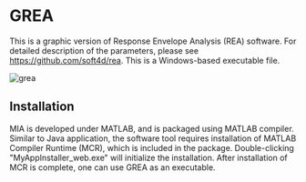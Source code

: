 # GREA

This is a graphic version of Response Envelope Analysis (REA) software. For detailed description of the parameters, please see https://github.com/soft4d/rea. This is a Windows-based executable file.

![grea](https://user-images.githubusercontent.com/15344717/34396209-8724fa7a-eb2d-11e7-9580-7d0b6a7efc95.JPG)

## Installation

MIA is developed under MATLAB, and is packaged using MATLAB compiler. Similar to Java application, the software tool requires installation of MATLAB Compiler Runtime (MCR), which is included in the package. Double-clicking "MyAppInstaller_web.exe" will initialize the installation. After installation of MCR is complete, one can use GREA as an executable.  
